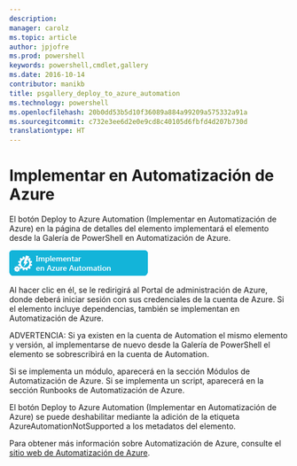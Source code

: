 ```yaml
---
description: 
manager: carolz
ms.topic: article
author: jpjofre
ms.prod: powershell
keywords: powershell,cmdlet,gallery
ms.date: 2016-10-14
contributor: manikb
title: psgallery_deploy_to_azure_automation
ms.technology: powershell
ms.openlocfilehash: 20b0dd53b5d10f36089a884a99209a575332a91a
ms.sourcegitcommit: c732e3ee6d2e0e9cd8c40105d6fbfd4d207b730d
translationtype: HT
---
```

<a name="deploy-to-azure-automation"></a>Implementar en Automatización de Azure
===========================

El botón Deploy to Azure Automation (Implementar en Automatización de Azure) en la página de detalles del elemento implementará el elemento desde la Galería de PowerShell en Automatización de Azure.

![Botón Deploy to Azure Automation (Implementar en Automatización de Azure)](Images/DeployToAzureAutomationButton.png)

Al hacer clic en él, se le redirigirá al Portal de administración de Azure, donde deberá iniciar sesión con sus credenciales de la cuenta de Azure.
Si el elemento incluye dependencias, también se implementan en Automatización de Azure.

ADVERTENCIA: Si ya existen en la cuenta de Automation el mismo elemento y versión, al implementarse de nuevo desde la Galería de PowerShell el elemento se sobrescribirá en la cuenta de Automation.

Si se implementa un módulo, aparecerá en la sección Módulos de Automatización de Azure.  Si se implementa un script, aparecerá en la sección Runbooks de Automatización de Azure.

El botón Deploy to Azure Automation (Implementar en Automatización de Azure) se puede deshabilitar mediante la adición de la etiqueta AzureAutomationNotSupported a los metadatos del elemento.

Para obtener más información sobre Automatización de Azure, consulte el [sitio web de Automatización de Azure](http://azure.microsoft.com/en-us/services/automation/).


